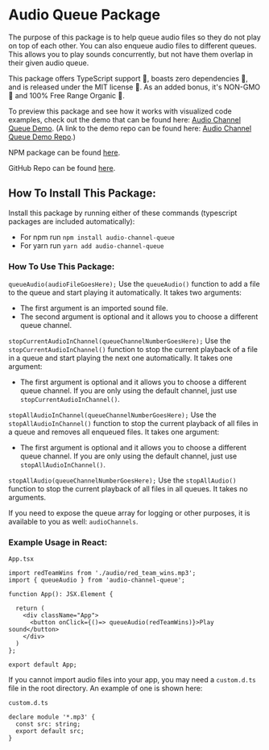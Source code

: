 # Audio Queue Package
The purpose of this package is to help queue audio files so they do not play on top of each other. You can also enqueue audio files to different queues. This allows you to play sounds concurrently, but not have them overlap in their given audio queue.

This package offers TypeScript support 📘, boasts zero dependencies 🚫, and is released under the MIT license 📜. As an added bonus, it's NON-GMO 🌱 and 100% Free Range Organic 🐓.

To preview this package and see how it works with visualized code examples, check out the demo that can be found here: [Audio Channel Queue Demo](https://tonycarpenter21.github.io/audio-queue-demo/). (A link to the demo repo can be found here: [Audio Channel Queue Demo Repo](https://github.com/tonycarpenter21/audio-queue-demo).)

NPM package can be found [here](https://www.npmjs.com/package/audio-channel-queue).

GitHub Repo can be found [here](https://github.com/tonycarpenter21/audio-channel-queue).

## How To Install This Package:
Install this package by running either of these commands (typescript packages are included automatically):
- For npm run `npm install audio-channel-queue`
- For yarn run `yarn add audio-channel-queue`

### How To Use This Package:
```queueAudio(audioFileGoesHere);```
Use the `queueAudio()` function to add a file to the queue and start playing it automatically. It takes two arguments:
- The first argument is an imported sound file.
- The second argument is optional and it allows you to choose a different queue channel. 

```stopCurrentAudioInChannel(queueChannelNumberGoesHere);```
Use the `stopCurrentAudioInChannel()` function to stop the current playback of a file in a queue and start playing the next one automatically. It takes one argument:
- The first argument is optional and it allows you to choose a different queue channel. If you are only using the default channel, just use `stopCurrentAudioInChannel()`.

```stopAllAudioInChannel(queueChannelNumberGoesHere);```
Use the `stopAllAudioInChannel()` function to stop the current playback of all files in a queue and removes all enqueued files. It takes one argument:
- The first argument is optional and it allows you to choose a different queue channel. If you are only using the default channel, just use `stopAllAudioInChannel()`.

```stopAllAudio(queueChannelNumberGoesHere);```
Use the `stopAllAudio()` function to stop the current playback of all files in all queues. It takes no arguments.

If you need to expose the queue array for logging or other purposes, it is available to you as well: `audioChannels`.

### Example Usage in React:

`App.tsx`
```
import redTeamWins from './audio/red_team_wins.mp3';
import { queueAudio } from 'audio-channel-queue';

function App(): JSX.Element {

  return (
    <div className="App">
      <button onClick={()=> queueAudio(redTeamWins)}>Play sound</button>
    </div>
  )
};

export default App;
```

If you cannot import audio files into your app, you may need a `custom.d.ts` file in the root directory. An example of one is shown here:

`custom.d.ts`
```
declare module '*.mp3' {
  const src: string;
  export default src;
}
```